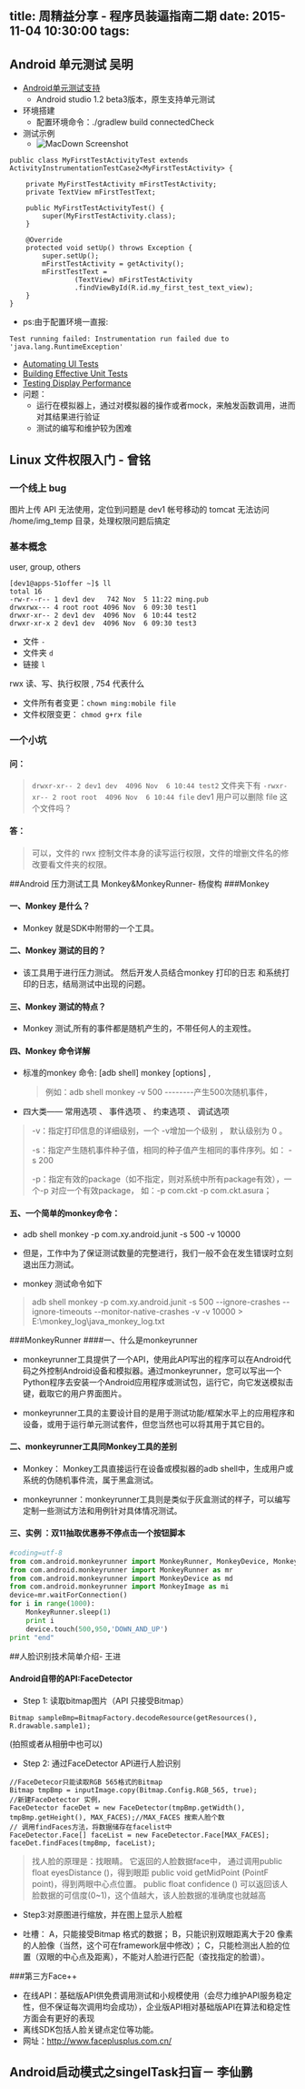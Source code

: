 title: 周精益分享 - 程序员装逼指南二期
date: 2015-11-04  10:30:00
tags:
---
## Android 单元测试  吴明
- [Android单元测试支持](https://developer.android.com/intl/zh-cn/training/activity-testing/preparing-activity-testing.html)
	- Android studio 1.2 beta3版本，原生支持单元测试
- 环境搭建 
	- 配置环境命令：./gradlew build connectedCheck  
- 测试示例	
	-  ![MacDown Screenshot](http://7xn0ue.com1.z0.glb.clouddn.com/420E036F-4D69-47F4-A639-5A5B294F7BDD.png)
	
```
public class MyFirstTestActivityTest extends ActivityInstrumentationTestCase2<MyFirstTestActivity> {

    private MyFirstTestActivity mFirstTestActivity;
    private TextView mFirstTestText;

    public MyFirstTestActivityTest() {
        super(MyFirstTestActivity.class);
    }

    @Override
    protected void setUp() throws Exception {
        super.setUp();
        mFirstTestActivity = getActivity();
        mFirstTestText =
                (TextView) mFirstTestActivity
                .findViewById(R.id.my_first_test_text_view);
    }
}

```
- ps:由于配置环境一直报:

```
Test running failed: Instrumentation run failed due to 'java.lang.RuntimeException'

```

- [Automating UI Tests](https://developer.android.com/intl/zh-cn/training/testing/ui-testing/index.html)
- [Building Effective Unit Tests](https://developer.android.com/intl/zh-cn/training/testing/unit-testing/index.html)
- [Testing Display  Performance](https://developer.android.com/intl/zh-cn/training/testing/performance.html)
- 问题：
	-  运行在模拟器上，通过对模拟器的操作或者mock，来触发函数调用，进而对其结果进行验证
	-  测试的编写和维护较为困难



## Linux 文件权限入门 - 曾铭

### 一个线上 bug
图片上传 API 无法使用，定位到问题是 dev1 帐号移动的 tomcat 无法访问 /home/img_temp 目录，处理权限问题后搞定

### 基本概念
user, group, others

```
[dev1@apps-51offer ~]$ ll
total 16
-rw-r--r-- 1 dev1 dev   742 Nov  5 11:22 ming.pub
drwxrwx--- 4 root root 4096 Nov  6 09:30 test1
drwxr-xr-- 2 dev1 dev  4096 Nov  6 10:44 test2
drwxr-xr-x 2 dev1 dev  4096 Nov  6 09:30 test3
```

- 文件 `-`
- 文件夹 `d`
- 链接 `l`

rwx 读、写、执行权限 , 754 代表什么

- 文件所有者变更：`chown ming:mobile file`
- 文件权限变更： `chmod g+rx file`

### 一个小坑

#### 问：

> `drwxr-xr-- 2 dev1 dev  4096 Nov  6 10:44 test2` 文件夹下有 `-rwxr-xr-- 2 root root  4096 Nov  6 10:44 file`
> dev1 用户可以删除 file 这个文件吗？

#### 答：

> 可以，文件的 rwx 控制文件本身的读写运行权限，文件的增删文件名的修改要看文件夹的权限。



##Android 压力测试工具 Monkey&MonkeyRunner- 杨俊构
###Monkey

#### 一、Monkey 是什么？

   - Monkey 就是SDK中附带的一个工具。

#### 二、Monkey 测试的目的？

  - 该工具用于进行压力测试。 然后开发人员结合monkey 打印的日志 和系统打印的日志，结局测试中出现的问题。

#### 三、Monkey 测试的特点？

  - Monkey 测试,所有的事件都是随机产生的，不带任何人的主观性。

#### 四、Monkey 命令详解
 
- 标准的monkey 命令: [adb shell] monkey [options] <eventcount> ,

  >  例如：adb shell monkey -v 500 --------产生500次随机事件，

 - 四大类—— 常用选项 、 事件选项 、 约束选项 、 调试选项

  > -v：指定打印信息的详细级别，一个 -v增加一个级别 ， 默认级别为 0 。
  > 
  > -s：指定产生随机事件种子值，相同的种子值产生相同的事件序列。如： -s 200
  >
  > -p：指定有效的package（如不指定，则对系统中所有package有效），一个-p 对应一个有效package， 如：-p com.ckt -p com.ckt.asura；
  > 

#### 五、一个简单的monkey命令：

- adb shell monkey -p com.xy.android.junit -s 500 -v 10000

- 但是，工作中为了保证测试数量的完整进行，我们一般不会在发生错误时立刻退出压力测试。

- monkey 测试命令如下


> adb shell monkey -p com.xy.android.junit -s 500 --ignore-crashes --ignore-timeouts --monitor-native-crashes -v -v 10000 > E:\monkey_log\java_monkey_log.txt

###MonkeyRunner
####一、什么是monkeyrunner

- monkeyrunner工具提供了一个API，使用此API写出的程序可以在Android代码之外控制Android设备和模拟器。通过monkeyrunner，您可以写出一个Python程序去安装一个Android应用程序或测试包，运行它，向它发送模拟击键，截取它的用户界面图片。

- monkeyrunner工具的主要设计目的是用于测试功能/框架水平上的应用程序和设备，或用于运行单元测试套件，但您当然也可以将其用于其它目的。

#### 二、monkeyrunner工具同Monkey工具的差别
- Monkey： Monkey工具直接运行在设备或模拟器的adb shell中，生成用户或系统的伪随机事件流，属于黑盒测试。

- monkeyrunner：monkeyrunner工具则是类似于灰盒测试的样子，可以编写定制一些测试方法和用例针对具体情况测试。

#### 三、实例 ：双11抽取优惠券不停点击一个按钮脚本

``` python 
#coding=utf-8 
from com.android.monkeyrunner import MonkeyRunner, MonkeyDevice, MonkeyImage
from com.android.monkeyrunner import MonkeyRunner as mr
from com.android.monkeyrunner import MonkeyDevice as md
from com.android.monkeyrunner import MonkeyImage as mi
device=mr.waitForConnection()
for i in range(1000): 
	MonkeyRunner.sleep(1)
	print i
	device.touch(500,950,'DOWN_AND_UP')
print "end"
```

##人脸识别技术简单介绍- 王进
#### Android自带的API:FaceDetector
  - Step 1: 读取bitmap图片（API 只接受Bitmap）
  ```
  Bitmap sampleBmp=BitmapFactory.decodeResource(getResources(), R.drawable.sample1);
  ```
  (拍照或者从相册中也可以)
  - Step 2: 通过FaceDetector API进行人脸识别
  ```
  //FaceDetecor只能读取RGB 565格式的Bitmap
  Bitmap tmpBmp = inputImage.copy(Bitmap.Config.RGB_565, true);
  //新建FaceDetector 实例，
  FaceDetector faceDet = new FaceDetector(tmpBmp.getWidth(), tmpBmp.getHeight(), MAX_FACES);//MAX_FACES 搜索人脸个数
  // 调用findFaces方法，将数据储存在facelist中
  FaceDetector.Face[] faceList = new FaceDetector.Face[MAX_FACES];
faceDet.findFaces(tmpBmp, faceList);
  ```
  > 找人脸的原理是：找眼睛。
  它返回的人脸数据face中，
  通过调用public float eyesDistance ()，得到眼距
  public void getMidPoint (PointF point)，得到两眼中心点位置。
  public float confidence () 可以返回该人脸数据的可信度(0~1)，这个值越大，该人脸数据的准确度也就越高
  
  - Step3:对原图进行缩放，并在图上显示人脸框
 
 -  吐槽：
 A，只能接受Bitmap 格式的数据；
 B，只能识别双眼距离大于20 像素的人脸像（当然，这个可在framework层中修改）；
 C，只能检测出人脸的位置（双眼的中心点及距离），不能对人脸进行匹配（查找指定的脸谱）。

###第三方Face++
   - 在线API：基础版API供免费调用测试和小规模使用（会尽力维护API服务稳定性，但不保证每次调用均会成功），企业版API相对基础版API在算法和稳定性方面会有更好的表现
   - 离线SDK包括人脸关键点定位等功能。
   - 网址：http://www.faceplusplus.com.cn/

## Android启动模式之singelTask扫盲－ 李仙鹏

